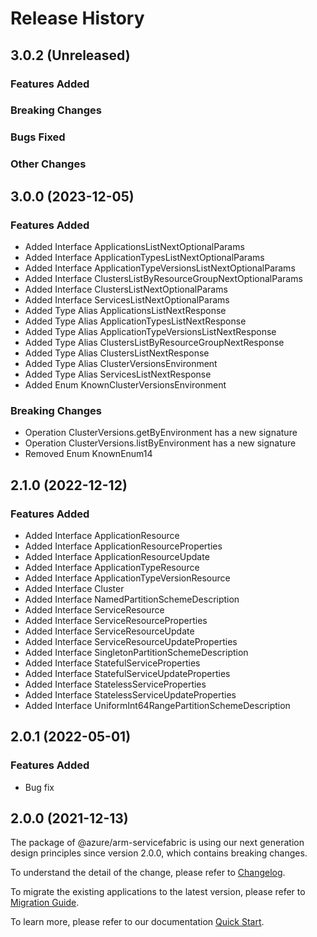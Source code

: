 # Release History

## 3.0.2 (Unreleased)

### Features Added

### Breaking Changes

### Bugs Fixed

### Other Changes

## 3.0.0 (2023-12-05)
    
### Features Added

  - Added Interface ApplicationsListNextOptionalParams
  - Added Interface ApplicationTypesListNextOptionalParams
  - Added Interface ApplicationTypeVersionsListNextOptionalParams
  - Added Interface ClustersListByResourceGroupNextOptionalParams
  - Added Interface ClustersListNextOptionalParams
  - Added Interface ServicesListNextOptionalParams
  - Added Type Alias ApplicationsListNextResponse
  - Added Type Alias ApplicationTypesListNextResponse
  - Added Type Alias ApplicationTypeVersionsListNextResponse
  - Added Type Alias ClustersListByResourceGroupNextResponse
  - Added Type Alias ClustersListNextResponse
  - Added Type Alias ClusterVersionsEnvironment
  - Added Type Alias ServicesListNextResponse
  - Added Enum KnownClusterVersionsEnvironment

### Breaking Changes

  - Operation ClusterVersions.getByEnvironment has a new signature
  - Operation ClusterVersions.listByEnvironment has a new signature
  - Removed Enum KnownEnum14
    
    
## 2.1.0 (2022-12-12)
    
### Features Added

  - Added Interface ApplicationResource
  - Added Interface ApplicationResourceProperties
  - Added Interface ApplicationResourceUpdate
  - Added Interface ApplicationTypeResource
  - Added Interface ApplicationTypeVersionResource
  - Added Interface Cluster
  - Added Interface NamedPartitionSchemeDescription
  - Added Interface ServiceResource
  - Added Interface ServiceResourceProperties
  - Added Interface ServiceResourceUpdate
  - Added Interface ServiceResourceUpdateProperties
  - Added Interface SingletonPartitionSchemeDescription
  - Added Interface StatefulServiceProperties
  - Added Interface StatefulServiceUpdateProperties
  - Added Interface StatelessServiceProperties
  - Added Interface StatelessServiceUpdateProperties
  - Added Interface UniformInt64RangePartitionSchemeDescription
    
## 2.0.1 (2022-05-01)

### Features Added

  - Bug fix


## 2.0.0 (2021-12-13)

The package of @azure/arm-servicefabric is using our next generation design principles since version 2.0.0, which contains breaking changes.

To understand the detail of the change, please refer to [Changelog](https://aka.ms/js-track2-changelog).

To migrate the existing applications to the latest version, please refer to [Migration Guide](https://aka.ms/js-track2-migration-guide).

To learn more, please refer to our documentation [Quick Start](https://aka.ms/azsdk/js/mgmt/quickstart).
